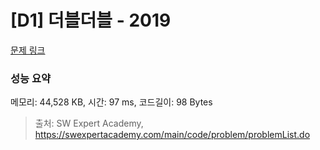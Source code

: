 # [D1] 더블더블 - 2019 

[문제 링크](https://swexpertacademy.com/main/code/problem/problemDetail.do?contestProbId=AV5QDEX6AqwDFAUq) 

### 성능 요약

메모리: 44,528 KB, 시간: 97 ms, 코드길이: 98 Bytes



> 출처: SW Expert Academy, https://swexpertacademy.com/main/code/problem/problemList.do